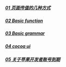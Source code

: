 ##### [01 页面传值的几种方式](https://github.com/zonezs/iOS/blob/master/01%20%E9%A1%B5%E9%9D%A2%E4%BC%A0%E5%80%BC.md)

##### [02 Basic function](https://github.com/zonezs/iOS/blob/master/02%20Basic%20function.md)

##### [03 Basic grammar](https://github.com/zonezs/iOS/blob/master/03%20Basic%20grammar.md)

##### [04 cocoa ui](https://github.com/zonezs/iOS/blob/master/04%20cocoa%20ui.md)

##### [05 关于苹果开发者账号到期](https://github.com/zonezs/iOS/blob/master/05%20%E5%85%B3%E4%BA%8E%E8%8B%B9%E6%9E%9C%E5%BC%80%E5%8F%91%E8%80%85%E8%B4%A6%E5%8F%B7%E5%88%B0%E6%9C%9F.md)
